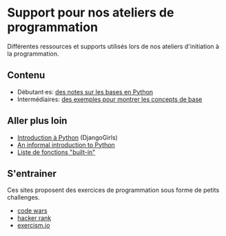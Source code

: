 # Support pour nos ateliers de programmation

Différentes ressources et supports utilisés lors de nos ateliers d'initiation à la programmation.


## Contenu

  * Débutant·es: [des notes sur les bases en Python](https://github.com/djangogirlsbdx/ressources-et-supports/blob/master/cheatsheet.md)
  * Intermédiaires: [des exemples pour montrer les concepts de base](https://github.com/djangogirlsbdx/ressources-et-supports/tree/master/exemples/)


## Aller plus loin

  * [Introduction à Python](https://tutorial.djangogirls.org/fr/python_introduction/) (DjangoGirls)
  * [An informal introduction to Python](https://docs.python.org/3/tutorial/introduction.html)
  * [Liste de fonctions "built-in"](https://docs.python.org/2/library/functions.html)


## S'entrainer

Ces sites proposent des exercices de programmation sous forme de petits challenges.

  * [code wars](https://www.codewars.com/)
  * [hacker rank](https://www.hackerrank.com/)
  * [exercism.io](http://exercism.io/)

